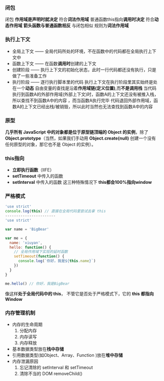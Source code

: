 ### 闭包
闭包 **作用域是声明时就决定**  符合**词法作用域**
普通函数this指向**调用时决定**  符合**动态作用域**
**箭头函数与普通函数相反** 与闭包相似 规则为**词法作用域**

### 执行上下文
- 全局上下文 —— 全局代码所处的环境，不在函数中的代码都在全局执行上下文中
- 函数上下文 —— 在函数**调用时**创建的上下文
- 创建阶段 —— 执行上下文的初始化状态，此时一行代码都还没有执行，只是做了一些准备工作
- 执行阶段 —— 逐行执行脚本里的代码  执行上下文在执行阶段里其实始终是处在一个**动态**
自由变量的查找是沿着**作用域链(定义位置)**,而**不是调用栈** 当代码执行到函数A的外部作用域(外部上下文)时，函数A的上下文还没有被推入栈，所以查找不到函数A中的内容 ，而当函数A执行完毕 代码退回外部作用域，函数A的上下文已经出栈/被销毁，所以此时当然也无法查找到函数A中的内容

### 原型 
**几乎所有 JavaScript 中的对象都是位于原型链顶端的 Object 的实例**，除了 **Object.prototype**（当然，如果我们手动用 **Object.create(null)** 创建一个没有任何原型的对象，那它也不是 Object 的实例）。

### this指向
- **立即执行函数**（IIFE）
- **setTimeout** 中传入的函数
- **setInterval** 中传入的函数
这三种特殊情况下  **this都会100%指向window**

### 严格模式
```js
'use strict'
console.log(this) // 直接在全局代码里尝试去拿 this
-----------------------
'use strict'

var name = 'BigBear'

var me = {
  name: 'xiuyan',
  hello: function() {
    // 全局作用域下实现的延时函数
    setTimeout(function() {
      console.log(`你好，我是${this.name}`)
    })
  }
}

me.hello() // 你好，我是BigBear
```
像这样**处于全局代码中的 this**， 不管它是否处于严格模式下，它的 **this 都指向 Window**

### 内存管理机制
- 内存的生命周期
  1. 分配内存
  2. 内存读写
  3. 内存释放
- 基本数据类型放在**栈中存储**
- 引用数据类型(如Object、Array、Function )放在**堆中存储**
- 内存泄漏原因
  1. 忘记清除的 setInterval 和 setTimeout
  2. 清除不当的 DOM  removeChild()
